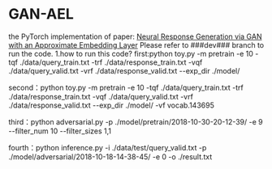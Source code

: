 # GAN-AEL
the PyTorch implementation of paper: [Neural Response Generation via GAN with an Approximate Embedding Layer](http://www.aclweb.org/anthology/D/D17/D17-1065.pdf) Please refer to ###dev### branch to run the code.
1.how to run this code?
first:python toy.py -m pretrain -e 10 -tqf ./data/query_train.txt -trf ./data/response_train.txt -vqf ./data/query_valid.txt -vrf ./data/response_valid.txt --exp_dir ./model/

second：python toy.py -m pretrain -e 10 -tqf ./data/query_train.txt -trf ./data/response_train.txt -vqf ./data/query_valid.txt -vrf ./data/response_valid.txt --exp_dir ./model/ -vf vocab.143695

third：python adversarial.py -p  ./model/pretrain/2018-10-30-20-12-39/ -e 9 --filter_num 10 --filter_sizes 1,1

fourth：python inference.py -i ./data/test/query_valid.txt -p ./model/adversarial/2018-10-18-14-38-45/ -e 0 -o ./result.txt
